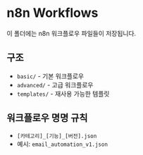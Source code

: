 # n8n Workflows

이 폴더에는 n8n 워크플로우 파일들이 저장됩니다.

## 구조

- `basic/` - 기본 워크플로우
- `advanced/` - 고급 워크플로우
- `templates/` - 재사용 가능한 템플릿

## 워크플로우 명명 규칙

- `[카테고리]_[기능]_[버전].json`
- 예시: `email_automation_v1.json`
